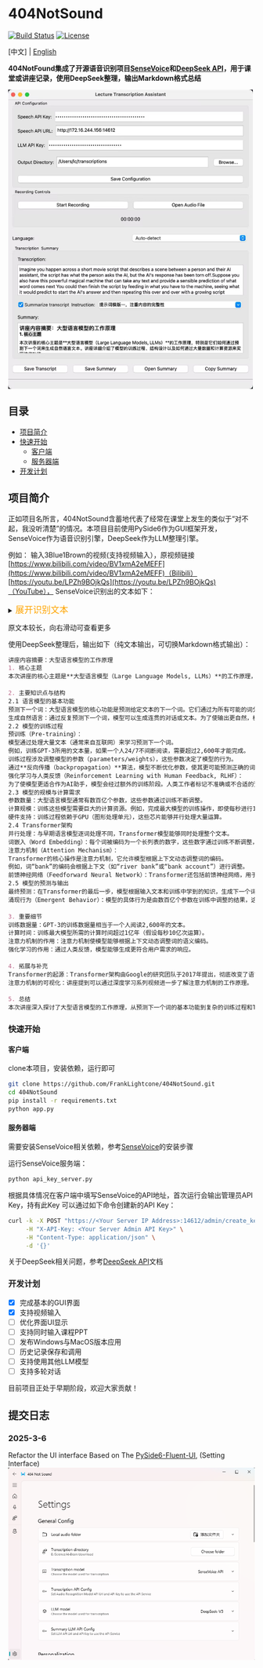 # 404NotSound

[![Build Status](https://img.shields.io/badge/build-passing-brightgreen.svg)](https://your-build-url) [![License](https://img.shields.io/badge/license-MIT-blue.svg)](LICENSE)

[中文] | [English](../README.md)

**404NotFound集成了开源语音识别项目[SenseVoice](https://github.com/FunAudioLLM/SenseVoice)和[DeepSeek API](https://api-docs.deepseek.com/)，用于课堂或讲座记录，使用DeepSeek整理，输出Markdown格式总结**

[//]: # (![img_1.png]&#40;img_1.png&#41;{:height="50%" width="50%"})
<img src="img_1.png" width = "500" height = "610" alt="overview" align=center />

## 目录

*   [项目简介](#项目简介)
*   [快速开始](#快速开始)
    *   [客户端](#客户端)
    *   [服务器端](#服务器端)
*   [开发计划](#开发计划)

## 项目简介

正如项目名所言，404NotSound含蓄地代表了经常在课堂上发生的类似于“对不起，我没听清楚”的情况。本项目目前使用PySide6作为GUI框架开发，SenseVoice作为语音识别引擎，DeepSeek作为LLM整理引擎。

例如：
输入3Blue1Brown的视频(支持视频输入），原视频链接
[https://www.bilibili.com/video/BV1xmA2eMEFF](https://www.bilibili.com/video/BV1xmA2eMEFF)（Bilibili）
[https://youtu.be/LPZh9BOjkQs](https://youtu.be/LPZh9BOjkQs)（YouTube），
SenseVoice识别出的文本如下：
<details> 
<summary><font size="4" color="orange">展开识别文本</font></summary> 
<pre><code class="text-xl">Imagine you happen across a short movie script that describes a scene between a person and their AI assistant,
the script has what the person asks the AI, but the AI's response has been torn off.
Suppose you also have this powerful magical machine that can take any text and provide
a sensible prediction of what word comes next You could then finish the script by
feeding in what you have to the machine, seeing what it would predict to start
the AI's answer and then repeating this over and over with a growing script completing
the dialogue When you interact with a chatbot, this is exactly what's happening a large
language model is a sophisticated mathematical function that predicts what word comes
next for any piece.🎼of text instead of predicting one word with certainty, though, what
it does is assign a probability to all possible next words to build a chatbot What you do
is lay out some text that describes an interaction between a user and a hypothetical AI assistant
you add on whatever the user types in as the first part of that interaction and then you have the
model repeatedly predict the next word that such a hypothetical AI assistant would say in response
and that's what's presented to the user in doing,The output tends to look a lot more natural if
you allow it to select less likely words along the way at random, so what this means is even though
the model itself is deterministic, a given prompt typically gives a different answer each time it's
run.Models learn how to make these predictions by processing an enormous amount of text typically
pulled from the internet for a standard human to read the amount of text that was used to train GPT3,
for example, if they read nonstop 24/7, it would take over 2,600 years, larger models since then train
on much, much more.You can think of training a little bit like tuning the dials on a big machine, the
way that a language model behaves is entirely determined by these many different continuous values,
usually called parameters or weights.🎼Changing those parameters will change the probabilities that
the model gives for the next word on a given input, what puts the large in large language model is 
how they can have hundreds of billions of these parameters.No human ever deliberately sets those
parameters, instead they begin at random, meaning the model just outputs gibberish, but they are
repeatedly refined based on many example pieces of text.One of these training examples could be just
a handful of words, or it could be thousands, but in either case, the way this works is to pass in all
but the last word from that example into the model and compare the prediction that it makes with the
true last word from the example, an algorithm called back propagation is used to tweak all of the
parameters in such a way that it makes the model a little more likely to choose the true last word and
a little less likely to choose all the others.When you do this for many, many trillions of examples, not
only does the model start to give more accurate predictions on the training data, but it also starts to
make more reasonable predictions on text that it's never seen before.Given the huge number of parameters
and the enormous amount of training data, the scale of computation involved in training a large language
model is mind boggling.To illustrate, imagine that you could perform 1 billion editions and multiplications
every single second, how long do you think that it would take for you to do all of the operations involved
in training the largest language models?Do you think it would take a year, maybe something like 10,000
years, The answer is actually much more than that it's well over 100 million years.This is only part of
the story though This whole process is called pre-training The goal of auto completinglet a random passage
of text from the internet is very different from the goal of being a good AI assistant, to address this
chatbots undergo another type of training just as important called reinforcement learning with human feedback Workers flag unhelpful or problematic predictions and their corrections further change the model's parameters, making them more likely to give predictions that users prefer.Looking back at the pretraining though, this staggering amount of computation is only made possible by using special computer chips that are optimized for running many, many operations in parallel known as GPUs. However, not all language models can be easily parallelzed prior to 2017 Most language models would process text one word at a time, but then a team of researchers at Google introduced a new model known as the Transformer.Yeah.🎼Transformers don't read text from the start to the finish They soak it all in at once in parallel The very first step inside a transformer and most other language models for that matter is to associate each word with a long list of numbers The reason for this is that the training process only works with continuous values so you have to somehow encode language using numbers and each of these list of numbers may somehow encode the meaning of the corresponding word What makes transformers unique is their rely.On a special operation known asten.This operation gives all of these lists of numbers a chance to talk to one another and refine the meanings that they encode based on the context around, all done in parallel For example, the numbers encoding the word bank might be changed based on the context surrounding it to somehow encode the more specific notion of a river bank.Transformers typically also include a second type of operation known as a feed forwardward neural network, and this gives the model extra capacity to store more patterns about language learned during training.All of this data repeatedly flows through many different iterations of these two fundamental operations, and as it does so, the hope is that each list of numbers is enriched to encode whatever information might be needed to make an accurate prediction of what word follows in the passage.Yeah.At the end, one final function is performed on the last vector in this sequence, which now has had a chance to be influenced by all the other context from the input text, as well as everything the model learned during training to produce a prediction of the next word again, the model's prediction looks like a probability for every possible next word.🎼Yeah.Although researchers design the framework for how each of these steps work, it's important to understand that the specific behavior is an emergent phenomenon based on how those hundreds of billions of parameters are tuned during training. This makes it incredibly challenging to determine why the model makes the exact predictions that it does What you can see is that when you use large language model predictions to autocomplete a prompt. The words that it generates are uncannily fluent, fascinating and.Even useful.🎼If you're a new viewer and you're curious about more details on how transformers and attention work Boy do I have some material for you One option is to jump into a series I made about deep learning where we visualize and motivate the details of attention and all the other steps in a transformer but also on my second channel I just posted a talk that I gave a couple months ago about this topic for the company T and G in Munich Sometimes I actually prefer the content that I make as a casual talk rather than a produced video, but I leave it up to you which one of,Fel like the better follow on.</code>
</pre> </details>


原文本较长，向右滑动可查看更多

使用DeepSeek整理后，输出如下（纯文本输出，可切换Markdown格式输出）：

```markdown
讲座内容摘要：大型语言模型的工作原理
1. 核心主题
本次讲座的核心主题是**大型语言模型（Large Language Models, LLMs）**的工作原理，特别是它们如何通过预测下一个词来生成自然语言文本。讲座详细介绍了模型的训练过程、结构设计以及如何通过大量数据和计算资源来实现这些功能。

2. 主要知识点与结构
2.1 语言模型的基本功能
预测下一个词：大型语言模型的核心功能是预测给定文本的下一个词。它们通过为所有可能的词分配概率来实现这一点，而不是确定性地选择一个词。
生成自然语言：通过反复预测下一个词，模型可以生成连贯的对话或文本。为了使输出更自然，模型有时会随机选择概率较低的词。
2.2 模型的训练过程
预训练（Pre-training）：
模型通过处理大量文本（通常来自互联网）来学习预测下一个词。
例如，训练GPT-3所用的文本量，如果一个人24/7不间断阅读，需要超过2,600年才能完成。
训练过程涉及调整模型的参数（parameters/weights），这些参数决定了模型的行为。
通过**反向传播（backpropagation）**算法，模型不断优化参数，使其更可能预测正确的词。
强化学习与人类反馈（Reinforcement Learning with Human Feedback, RLHF）：
为了使模型更适合作为AI助手，模型会经过额外的训练阶段。人类工作者标记不准确或不合适的预测，并修正模型，使其更符合用户需求。
2.3 模型的规模与计算需求
参数数量：大型语言模型通常有数百亿个参数，这些参数通过训练不断调整。
计算规模：训练这些模型需要巨大的计算资源。例如，完成最大模型的训练操作，即使每秒进行10亿次运算，也需要超过1亿年。
硬件支持：训练过程依赖于GPU（图形处理单元），这些芯片能够并行处理大量运算。
2.4 Transformer架构
并行处理：与早期语言模型逐词处理不同，Transformer模型能够同时处理整个文本。
词嵌入（Word Embedding）：每个词被编码为一个长列表的数字，这些数字通过训练不断调整，以捕捉词的语义。
注意力机制（Attention Mechanism）：
Transformer的核心操作是注意力机制，它允许模型根据上下文动态调整词的编码。
例如，词“bank”的编码会根据上下文（如“river bank”或“bank account”）进行调整。
前馈神经网络（Feedforward Neural Network）：Transformer还包括前馈神经网络，用于存储更多语言模式。
2.5 模型的预测与输出
最终预测：在Transformer的最后一步，模型根据输入文本和训练中学到的知识，生成下一个词的概率分布。
涌现行为（Emergent Behavior）：模型的具体行为是由数百亿个参数在训练中调整的结果，这使得研究人员难以完全解释模型的预测逻辑。

3. 重要细节
训练数据量：GPT-3的训练数据量相当于一个人阅读2,600年的文本。
计算时间：训练最大模型所需的计算时间超过1亿年（假设每秒10亿次运算）。
注意力机制的作用：注意力机制使模型能够根据上下文动态调整词的语义编码。
强化学习的作用：通过人类反馈，模型能够生成更符合用户需求的响应。

4. 拓展与补充
Transformer的起源：Transformer架构由Google的研究团队于2017年提出，彻底改变了语言模型的处理方式。
注意力机制的可视化：讲座提到可以通过深度学习系列视频进一步了解注意力机制的工作原理。

5. 总结
本次讲座深入探讨了大型语言模型的工作原理，从预测下一个词的基本功能到复杂的训练过程和Transformer架构的设计。通过大量数据和计算资源，这些模型能够生成流畅且自然的语言文本，但其具体行为仍然是一个复杂的涌现现象，难以完全解释。
```

### 快速开始

#### 客户端

clone本项目，安装依赖，运行即可

```bash
git clone https://github.com/FrankLightcone/404NotSound.git
cd 404NotSound
pip install -r requirements.txt
python app.py
```
#### 服务器端
需要安装SenseVoice相关依赖，参考[SenseVoice](https://github.com/FunAudioLLM/SenseVoice)的安装步骤

运行SenseVoice服务端：
```bash
python api_key_server.py
```
根据具体情况在客户端中填写SenseVoice的API地址，首次运行会输出管理员API Key，持有此Key 可以通过如下命令创建新的API Key：
```bash
curl -k -X POST "https://<Your Server IP Address>:14612/admin/create_key" \
     -H "X-API-Key: <Your Server Admin API Key>" \
     -H "Content-Type: application/json" \
     -d '{}'
```

关于DeepSeek相关问题，参考[DeepSeek API](https://api-docs.deepseek.com/)文档


### 开发计划

- [x] 完成基本的GUI界面
- [x] 支持视频输入
- [ ] 优化界面UI显示
- [ ] 支持同时输入课程PPT
- [ ] 发布Windows与MacOS版本应用
- [ ] 历史记录保存和调用
- [ ] 支持使用其他LLM模型
- [ ] 支持多轮对话

目前项目正处于早期阶段，欢迎大家贡献！

## 提交日志

### 2025-3-6
Refactor the UI interface Based on The [PySide6-Fluent-UI](https://github.com/zhiyiYo/PyQt-Fluent-Widgets/tree/PySide6), (Setting Interface)
![img.png](../resource/images/img.png)